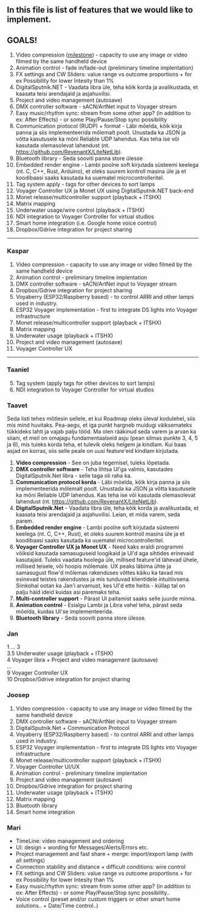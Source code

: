 ﻿## In this file is list of features that we would like to implement.

## GOALS!
1. Video compression ([milestone](https://github.com/digitalsputnik/DS-Voyager-controller/milestone/9)) - capacity to use any image or video filmed by the same handheld device
1. Animation control - fade in/fade-out (preliminary timeline implentation)
1. FX settings and CW Sliders: value range vs outcome proportions + for ex Possibility for lower Intesity than 1%
1. DigitalSputnik.NET - Vaadata libra üle, teha kõik korda ja avalikustada, et kaasata teisi arendajaid ja asjahuvilisi.
1. Project and video management (autosave)
1. DMX controller software - sACN/ArtNet input to Voyager stream
1. Easy music/rhythm sync: stream from some other app? (in addition to ex: After Effects) - or some Play/Pause/Stop sync possibility
1. Communication protocol (RUDP) + format - Läbi mõelda, kõik kirja panna ja siis implementeerida mõlemalt poolt. Unustada ka JSON ja võtta kasutusele ka mõni Reliable UDP lahendus. Kas teha ise või kasutada olemasolevat lahendust (nt. https://github.com/RevenantX/LiteNetLib).
1. Bluetooth library - Seda sooviti panna store ülesse
1. Embedded render engine - Lambi poolne soft kirjutada süsteemi keelega (nt. C, C++, Rust, Arduino), et oleks suurem kontroll masina üle ja et koodibaasi saaks kasutada ka uuematel microcontrolleritel. 
1. Tag system apply - tags for other devices to sort lamps
1. Voyager Controller UX ja Monet UX using DigitalSputnik.NET back-end
1. Monet release/multicontroller support (playback + ITSHX)
1. Matrix mapping
1. Underwater usage/wire control (playback + ITSHX)
1. NDI integration to Voyager Controller for virtual studios
1. Smart home integration (i.e. Google home voice control)
1. Dropbox/Gdrive integration for project sharing

---

### Kaspar
 1. Video compression - capacity to use any image or video filmed by the same handheld device
 2. Animation control - preliminary timeline implentation
 3. DMX controller software - sACN/ArtNet input to Voyager stream
 4. Dropbox/Gdrive integration for project sharing
 5. Voyaberry (ESP32/Raspberry based) - to control ARRI and other lamps used in industry.
 6. ESP32 Voyager implementation - first to integrate DS lights into Voyager infrastructure
 7. Monet release/multicontroller support (playback + ITSHX)
 8. Matrix mapping
 9. Underwater usage (playback + ITSHX)
 10. Project and video management (autosave)
 11. Voyager Controller UX
---
### Taaniel
5. Tag system (apply tags for other devices to sort lamps)
12. NDI integration to Voyager Controller for virtual studios

### Taavet

Seda listi tehes mõtlesin sellele, et kui Roadmap oleks üleval kodulehel, siis mis mind huvitaks. Pea-aegu, et iga punkt hargneb muidugi väiksemateks tükkideks lahti ja vajab palju tööd. Ma olen rääkinud seda varem ja arvan ka siiani, et meil on omajagu fundamentaalseid asju (pean silmas punkte 3, 4, 5 ja 6), mis tuleks korda teha, et tulevik oleks helgem ja kindlam. Kui baas asjad on korras, siis selle peale on uusi feature'eid kindlam kirjutada.

1. **Video compression** - See on juba tegemisel, tuleks lõpetada.
2. **DMX controller software** - Teha lihtsa UI'ga valmis, kasutades DigitalSputnik.Net libra - selle taga oli raha ka.
3. **Communication protocol korda** - Läbi mõelda, kõik kirja panna ja siis implementeerida mõlemalt poolt. Unustada ka JSON ja võtta kasutusele ka mõni Reliable UDP lahendus. Kas teha ise või kasutada olemasolevat lahendust (nt. https://github.com/RevenantX/LiteNetLib).
4. **DigitalSputnik.Net** - Vaadata libra üle, teha kõik korda ja avalikustada, et kaasata teisi arendajaid ja asjahuvilisi. Leian, et mida varem, seda parem.
5. **Embedded render engine** - Lambi poolne soft kirjutada süsteemi keelega (nt. C, C++, Rust), et oleks suurem kontroll masina üle ja et koodibaasi saaks kasutada ka uuematel microcontrolleritel. 
6. **Voyager Controller UX ja Monet UX** - Need kaks eraldi programmi võiksid kasutada samasuguseid loogikaid ja UI'd aga sihtides erinevaid kasutajaid. Tuleks vaadata hoolega üle, millised feature'id lähevad ühele, millised teisele, või hoopis mõlemale. UX peaks läbima ühte ja samasugust flow'd mõlemas rakenduses võttes käiku ka tavad mis esinevad teistes rakendustes ja mis tunduvad klientidele intuitiivsena. Siinkohal ootan ka Jan'i arvamust, kes UI'd ette heitis - küllap tal on palju häid ideid kuidas asi paremaks teha.
7. **Multi-controller support** - Pärast UI paitamist saaks selle juurde minna.
8. **Animation control** - Esialgu Lambi ja Libra vahel teha, pärast seda mõelda, kuidas UI'se implementeerida. 
9. **Bluetooth library** - Seda sooviti panna store ülesse.


### Jan
1 ... 3  
3.5 Underwater usage (playback + ITSHX)   
4 Voyager libra + Project and video management (autosave)  
...  
9 Voyager Controller UX  
10 Dropbox/Gdrive integration for project sharing  


### Joosep
1. Video compression - capacity to use any image or video filmed by the same handheld device
2. DMX controller software - sACN/ArtNet input to Voyager stream
3. DigitalSputnik.Net + Communication Protocol
4. Voyaberry (ESP32/Raspberry based) - to control ARRI and other lamps used in industry.
5. ESP32 Voyager implementation - first to integrate DS lights into Voyager infrastructure
6. Monet release/multicontroller support (playback + ITSHX)
7. Voyager Controller UI/UX
8. Animation control - preliminary timeline implentation
9. Project and video management (autosave)
10. Dropbox/Gdrive integration for project sharing
11. Underwater usage (playback + ITSHX)
12. Matrix mapping
13. Bluetooth library
14. Smart home integration


### Mari
- TimeLine: video management and ordering
- UI: design + wording for Messages/Alerts/Errors etc.
- Project management and fast share + merge: import/export lamp (with all settings)
- Connection stability and distance + difficult conditions: wire control
- FX settings and CW Sliders: value range vs outcome proportions + for ex Possibility for lower Intesity than 1%
- Easy music/rhythm sync: stream from some other app? (in addition to ex: After Effects) - or some Play/Pause/Stop sync possibility..
- Voice control (preset and/or custom triggers or other smart home solutions.. + Date/Time control..)



